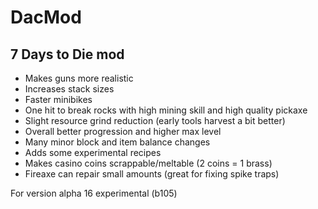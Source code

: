 # DacMod
## 7 Days to Die mod  
  
* Makes guns more realistic  
* Increases stack sizes  
* Faster minibikes  
* One hit to break rocks with high mining skill and high quality pickaxe  
* Slight resource grind reduction (early tools harvest a bit better)  
* Overall better progression and higher max level  
* Many minor block and item balance changes  
* Adds some experimental recipes  
* Makes casino coins scrappable/meltable (2 coins = 1 brass)  
* Fireaxe can repair small amounts (great for fixing spike traps)  
  
For version alpha 16 experimental (b105)  
